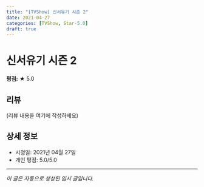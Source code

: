 ```yaml
---
title: "[TVShow] 신서유기 시즌 2"
date: 2021-04-27
categories: [TVShow, Star-5.0]
draft: true
---
```


# 신서유기 시즌 2

**평점:** ★ 5.0

## 리뷰

(리뷰 내용을 여기에 작성하세요)

## 상세 정보

- 시청일: 2021년 04월 27일
- 개인 평점: 5.0/5.0

---

*이 글은 자동으로 생성된 임시 글입니다.*
